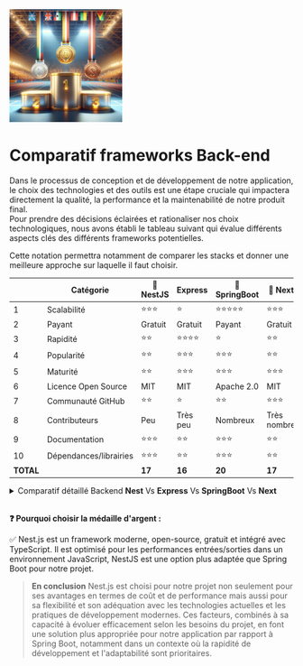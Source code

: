 <img src="../../Assets/Images/podium.png" alt="Podium" width="200">

# Comparatif frameworks Back-end

Dans le processus de conception et de développement de notre application, le choix des technologies et des outils est une étape cruciale qui impactera directement la qualité, la performance et la maintenabilité de notre produit final.  
Pour prendre des décisions éclairées et rationaliser nos choix technologiques, nous avons établi le tableau suivant qui évalue différents aspects clés des différents frameworks potentielles. 



Cette notation permettra notamment de comparer les stacks et donner une meilleure approche sur laquelle il faut choisir. 

| |Catégorie | 🥈 NestJS |  Express | 🥇 SpringBoot |🥉 Next.js |
|  --- | --- | --- | --- | --- | --- |
| 1 | Scalabilité | ⭐️⭐️⭐️ | ⭐️ | ⭐️⭐️⭐️⭐️⭐️  | ⭐️⭐️⭐️ |
| 2 | Payant | Gratuit | Gratuit | Payant | Gratuit |
| 3 | Rapidité | ⭐️⭐️ | ⭐️⭐️⭐️⭐️ | ⭐️ | ⭐️⭐️ |
| 4 |Popularité | ⭐️⭐️ | ⭐️⭐️⭐️ | ⭐️⭐️⭐️ | ⭐️⭐️ |
| 5 |Maturité | ⭐️⭐️ | ⭐️⭐️⭐️ | ⭐️⭐️⭐️ | ⭐️⭐️⭐️  |
| 6 |Licence Open Source | MIT | MIT | Apache 2.0 | MIT |
| 7 |Communauté GitHub | ⭐️⭐️ | ⭐️ | ⭐️⭐️  | ⭐️⭐️⭐️ |
| 8 | Contributeurs | Peu | Très peu | Nombreux | Très nombreux |
| 9 | Documentation | ⭐️⭐️⭐️ | ⭐️⭐️ | ⭐️⭐️⭐️ | ⭐️⭐️ |
| 10 | Dépendances/librairies | ⭐️⭐️⭐️ | ⭐️⭐️ | ⭐️⭐️⭐️ | ⭐️⭐️ |
| <strong>TOTAL</strong> | |<strong>17</strong> | <strong>16</strong> | <strong>20</strong> | <strong>17</strong> |

<details>
<summary>Comparatif détaillé Backend <strong>Nest</strong> Vs <strong>Express</strong> Vs <strong>SpringBoot</strong> Vs <strong>Next</strong></summary>

### **Scalabilité**

- **Nest.js** : Conçu pour s'adapter tant aux petites applications qu'aux grandes entreprises, Nest.js utilise une architecture modulaire le rendant versatile pour divers types de projets.
- **Express** : Sa flexibilité le rend approprié pour tout, des petits projets aux grandes applications d'entreprise, bien que sa structure moins prescriptive nécessite une gestion rigoureuse pour les grands projets.
- **Spring Boot** : Très adapté aux grandes applications d'entreprise, il offre des outils intégrés pour gérer efficacement les architectures complexes. L'utilisation de JVM permet de gérer des ressources très importante. 
- **Next.js**: Bien que principalement orienté vers le développement frontend avec des capacités de Server-Side Rendering (SSR), Next.js peut aussi être utilisé pour certains aspects du développement backend. Il est capable de gérer des applications de petite à moyenne taille, mais peut ne pas être l'option la plus idéale pour les très grandes applications backend, en raison de son focus sur les rendus côté serveur et l'optimisation des performances frontend. Toutefois, pour des applications intégrant fortement front et back-end, Next.js offre une bonne scalabilité au sein de son cadre spécifique, surtout lorsqu'il est utilisé en combinaison avec des services backend dédiés.

### **Coût**

- **Nest.js** et **Express** : Open-source et gratuits, ces frameworks peuvent varier en coût de développement selon la disponibilité et l'expertise des développeurs.
- **Spring Boot** : Gratuit et open-source, mais peut impliquer des coûts opérationnels plus élevés en raison des ressources serveur et potentiellement des licences pour des outils complémentaires.
- **Next.js** : Également open-source et gratuit. Les coûts associés sont principalement liés au développement et à l'infrastructure de serveur pour le SSR, mais peuvent être optimisés avec une bonne planification.

### **Rapidité (Performance)**

- **Nest.js** : Performant, surtout avec Fastify.
- **Express** : Rapide pour des opérations de base mais peut être ralenti par des middleware lourds.
- **Spring Boot** : Performant mais avec un démarrage potentiellement lent dû à la lourdeur de la JVM.
- **Next.js** : Très performant pour le rendu des pages côté serveur et l'optimisation du chargement initial des pages web. Les performances peuvent varier selon la complexité des pages et l'utilisation des ressources statiques ou dynamiques.

### **Popularité**

- **Express** : Très populaire dans l'écosystème Node.js, souvent choisi pour sa simplicité.
- **Nest.js** : Rapidement populaire pour ceux qui cherchent une structure plus définie.
- **Spring Boot** : Forte popularité dans l'écosystème Java, particulièrement en entreprise.
- **Next.js** : Extrêmement populaire dans le développement de front-end moderne, notamment pour des applications réactives et des sites avec SSR.

### **Maturité et Stabilité**

- **Express** : Établi avec une large communauté et un écosystème riche.
- **Nest.js** : Plus récent mais stable et basé sur des principes éprouvés.
- **Spring Boot** : Très mature et stable, soutenu par une grande entreprise (VMware).
- **Next.js** : Bien établi et soutenu par Vercel, offrant une stabilité et des mises à jour régulières, malgré son orientation plus récente comparée à des technologies comme Spring Boot ou Express.

### **Documentation et Support**

- **Nest.js** : Documentation moderne et complète, bonne communauté en ligne.
- **Express** : Riche en documentation et ressources, avec beaucoup de guides disponibles.
- **Spring Boot** : Documentation excellente et support professionnel disponible.
- **Next.js** : Excellente documentation, ressources abondantes, et une communauté très active, notamment sur les plateformes comme GitHub et Stack Overflow.

### **Licence Open Source**

- **Tous les quatre** sont sous des licences open source permissives, facilitant leur adoption et utilisation.

### **GitHub Stars** (chiffres au 25 Juin 2024)

- **NestJS** : Environ 65k étoiles.
- **Express** : Environ 64k étoiles.
- **Spring Boot** : Environ 74k étoiles.
- **Next.js** : Environ 122k étoiles, reflétant une adoption très large et un intérêt croissant.

### **Dernier commit**

- Tous maintenus activement avec des mises à jour régulières.

### **Stack Overflow**

- Tous ont une forte présence avec des milliers de questions, témoignant de leur utilisation active.

### **Magique**

- **NestJS** : Utilise une "magie" modérée avec des décorateurs et l'injection de dépendances pour simplifier le développement.
- **Express** : Minimise la "magie", offrant plus de contrôle au développeur.
- **Spring Boot** : Niveau élevé de "magie" avec beaucoup d'auto-configurations pour simplifier le démarrage et la maintenance des applications.
- **Next.js** : Modérément "magique" en automatisant certaines configurations pour le rendu côté serveur et la génération de pages statiques, facilitant ainsi le développement rapide.

### **Librairies/Dépendances**

- **NestJS** : Excellente intégration avec d'autres bibliothèques JavaScript/TypeScript.
- **Express** : Très flexible, permet une intégration facile avec une multitude de bibliothèques.
- **Spring Boot** : Intègre bien avec l'écosystème Spring et Java, mais peut être moins flexible avec des bibliothèques non-Spring.
- **Next.js** : Très bonne intégration avec l'écosystème React et les bibliothèques JavaScript modernes, offrant des solutions clés en main pour divers besoins de développement.
</details>
<br>

**❓ Pourquoi choisir la médaille d'argent :**

✅ Nest.js est un framework moderne, open-source, gratuit et intégré avec TypeScript. Il est optimisé pour les performances entrées/sorties dans un environnement JavaScript, NestJS est une option plus adaptée que Spring Boot pour notre projet.

> **En conclusion** Nest.js est choisi pour notre projet non seulement pour ses avantages en termes de coût et de performance mais aussi pour sa flexibilité et son adéquation avec les technologies actuelles et les pratiques de développement modernes. Ces facteurs, combinés à sa capacité à évoluer efficacement selon les besoins du projet, en font une solution plus appropriée pour notre application par rapport à Spring Boot, notamment dans un contexte où la rapidité de développement et l'adaptabilité sont prioritaires.
